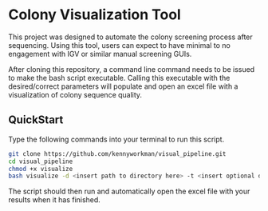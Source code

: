 # Colony Visualization Tool 

This project was designed to automate the colony screening process after sequencing. Using this tool, users can expect to have minimal to no engagement with IGV or similar manual screening GUIs. 

After cloning this repository, a command line command needs to be issued to make the bash script executable. Calling this executable with the desired/correct parameters will populate and open an excel file with a visualization of colony sequence quality. 

## QuickStart

Type the following commands into your terminal to run this script.

```bash
git clone https://github.com/kennyworkman/visual_pipeline.git
cd visual_pipeline
chmod +x visualize
bash visualize -d <insert path to directory here> -t <insert optional depth threshold here>
```

The script should then run and automatically open the excel file with your results when it has finished. 
